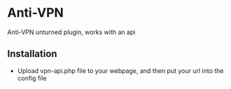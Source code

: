 # Anti-VPN
Anti-VPN unturned plugin, works with an api

## Installation
* Upload vpn-api.php file to your webpage, and then put your url into the config file 
